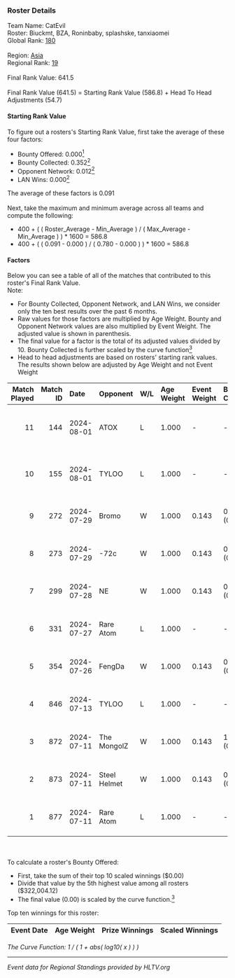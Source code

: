 ### Roster Details<br />
Team Name: CatEvil<br />
Roster: Biuckmt, BZA, Roninbaby, splashske, tanxiaomei<br />
Global Rank: [180](../standings_global.md)<br />
<br />
Region: [Asia]( ../standings_asia.md)<br />
Regional Rank: [19]( ../standings_asia.md)<br />
<br />
Final Rank Value:  641.5<br />
<br />
Final Rank Value (641.5) = Starting Rank Value (586.8) + Head To Head Adjustments (54.7)<br />

#### Starting Rank Value<br />
To figure out a rosters's Starting Rank Value, first take the average of these four factors:<br />
- Bounty Offered: 0.000[<sup>1</sup>](#table2)
- Bounty Collected: 0.352[<sup>2</sup>](#table1)
- Opponent Network: 0.012[<sup>2</sup>](#table1)
- LAN Wins: 0.000[<sup>2</sup>](#table1)

The average of these factors is 0.091<br />
<br />
Next, take the maximum and minimum average across all teams and compute the following:<br />
- 400 + ( ( Roster_Average - Min_Average ) / ( Max_Average - Min_Average ) ) * 1600 = 586.8
- 400 + ( ( 0.091 - 0.000 ) / ( 0.780 - 0.000 ) ) * 1600 = 586.8


#### Factors<br />
Below you can see a table of all of the matches that contributed to this roster's Final Rank Value.<br />
Note:<br />

- For Bounty Collected, Opponent Network, and LAN Wins, we consider only the ten best results over the past 6 months.
- Raw values for those factors are multiplied by Age Weight. Bounty and Opponent Network values are also multiplied by Event Weight. The adjusted value is shown in parenthesis.
- The final value for a factor is the total of its adjusted values divided by 10. Bounty Collected is further scaled by the curve function[<sup>3</sup>](#curveFunction)
- Head to head adjustments are based on rosters' starting rank values. The results shown below are adjusted by Age Weight and not Event Weight
<span id="table1"></span><br />


| Match Played | Match ID | Date       | Opponent     | W/L | Age Weight | Event Weight | Bounty Collected | Opponent Network | LAN Wins  | H2H Adj. | Roster                                         |
| -: | -: | :- | :- | :- | :- | :- | :- | :- | :- | -: | :- |
|           11 |      144 | 2024-08-01 | ATOX         | L   | 1.000      | -            | -                | -                | -         |    -6.55 | Biuckmt, BZA, Roninbaby, splashske, tanxiaomei |
|           10 |      155 | 2024-08-01 | TYLOO        | L   | 1.000      | -            | -                | -                | -         |    -6.82 | Biuckmt, BZA, Roninbaby, splashske, tanxiaomei |
|            9 |      272 | 2024-07-29 | Bromo        | W   | 1.000      | 0.143        | 0.000 (0.000)    | 0.117 (0.017)    | 0 (0.000) |    10.48 | Biuckmt, BZA, lan, Roninbaby, tanxiaomei       |
|            8 |      273 | 2024-07-29 | -72c         | W   | 1.000      | 0.143        | 0.003 (0.000)    | 0.039 (0.006)    | 0 (0.000) |    15.68 | Biuckmt, BZA, lan, Roninbaby, tanxiaomei       |
|            7 |      299 | 2024-07-28 | NE           | W   | 1.000      | 0.143        | 0.000 (0.000)    | 0.000 (0.000)    | 0 (0.000) |     6.73 | Biuckmt, BZA, lan, Roninbaby, tanxiaomei       |
|            6 |      331 | 2024-07-27 | Rare Atom    | L   | 1.000      | -            | -                | -                | -         |    -5.48 | Biuckmt, BZA, lan, Roninbaby, tanxiaomei       |
|            5 |      354 | 2024-07-26 | FengDa       | W   | 1.000      | 0.143        | 0.000 (0.000)    | 0.000 (0.000)    | 0 (0.000) |     6.88 | Biuckmt, BZA, lan, Roninbaby, tanxiaomei       |
|            4 |      846 | 2024-07-13 | TYLOO        | L   | 1.000      | -            | -                | -                | -         |    -5.77 | Biuckmt, BZA, lan, Roninbaby, tanxiaomei       |
|            3 |      872 | 2024-07-11 | The MongolZ  | W   | 1.000      | 0.143        | 1.000 (0.143)    | 0.710 (0.101)    | 0 (0.000) |    31.46 | Biuckmt, BZA, lan, Roninbaby, tanxiaomei       |
|            2 |      873 | 2024-07-11 | Steel Helmet | W   | 1.000      | 0.143        | 0.006 (0.001)    | 0.000 (0.000)    | 0 (0.000) |    14.08 | Biuckmt, BZA, lan, Roninbaby, tanxiaomei       |
|            1 |      877 | 2024-07-11 | Rare Atom    | L   | 1.000      | -            | -                | -                | -         |    -5.96 | Biuckmt, BZA, lan, Roninbaby, tanxiaomei       |

<br />
<span id="table2"></span><br />
To calculate a roster's Bounty Offered:<br />

- First, take the sum of their top 10 scaled winnings ($0.00)
- Divide that value by the 5th highest value among all rosters ($322,004.12)
- The final value (0.00) is scaled by the curve function.[<sup>3</sup>](#curveFunction)

Top ten winnings for this roster:<br />

| Event Date | Age Weight | Prize Winnings | Scaled Winnings |
| :- | -: | :- | :- |


<span id="curveFunction"></span>_The Curve Function: 1 / ( 1 + abs( log10( x ) ) )_<br />

---
_Event data for Regional Standings provided by HLTV.org_<br />
